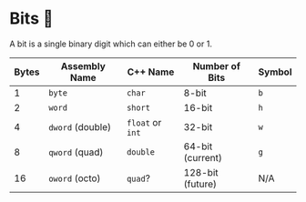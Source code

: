# Bits 💽

A bit is a single binary digit which can either be 0 or 1.


| Bytes | Assembly Name    | C++ Name         | Number of Bits   | Symbol |
| ----- | ---------------- | ---------------- | ---------------- | ------ |
| 1     | `byte`           | `char`           | 8-bit            | `b`    |
| 2     | `word`           | `short`          | 16-bit           | `h`    |
| 4     | `dword` (double) | `float` or `int` | 32-bit           | `w`    |
| 8     | `qword` (quad)   | `double`         | 64-bit (current) | `g`    |
| 16    | `oword` (octo)   | `quad`?          | 128-bit (future) | N/A    |
